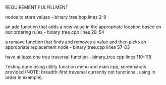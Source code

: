 REQUIREMENT FULFILLMENT 

nodes to store values - binary_tree.hpp lines 2-9

an add function that adds a new value in the appropriate location based on our ordering rules - binary_tree.cpp lines 28-54

a remove function that finds and removes a value and then picks an appropriate replacement node - binary_tree.cpp lines 57-63

have at least one tree traversal function - binary_tree.cpp lines 110-116

Testing done using utility function menu and main.cpp, screenshots provided (NOTE: breadth-first traversal currently not functional, using in order in example).

